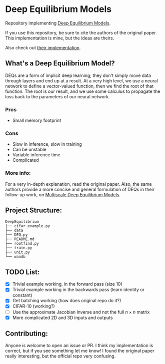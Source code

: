 # Deep Equilibrium Models
Repository implementing [Deep Equilibrium Models](https://arxiv.org/abs/1909.01377).

If you use this repository, be sure to cite the authors of the original paper.
This implementation is mine, but the ideas are theirs.

Also check out [their implementation](https://github.com/locuslab/deq).

## What's a Deep Equilibrium Model?

DEQs are a form of implicit deep learning; they don't simply move data through
layers and end up at a result. At a very high level, we use a neural network to
define a vector-valued function, then we find the root of that function. The
root is our result, and we use some calculus to propagate the loss back to the
parameters of our neural network.

### Pros
- Small memory footprint

### Cons
- Slow in inference, slow in training
- Can be unstable
- Variable inference time
- Complicated

### More info:
For a very in-depth explanation, read the original paper. Also, the same authors provide a more concise and general
formulation of DEQs in their follow-up work, on [Multiscale Deep Equilibrium Models](https://arxiv.org/abs/2006.08656).

## Project Structure:

```
DeepEquilibrium
├── cifar_example.py
├── data
├── DEQ.py
├── README.md
├── rootfind.py
├── train.py
├── unit.py
└── wandb
```

## TODO List:
- [x] Trivial example working, in the forward pass (size 10)
- [x] Trivial example working in the backwards pass (learn identity or constant)
- [x] Get batching working (how does original repo do it?)
- [x] CIFAR-10 (working?)
- [ ] Use the approximate Jacobian Inverse and not the full $n \times n$ matrix
- [x] More complicated 2D and 3D inputs and outputs

## Contributing:
Anyone is welcome to open an issue or PR. I think my implementation is correct,
but if you see something let me know! I found the original paper really interesting,
but the official repo very confusing.
